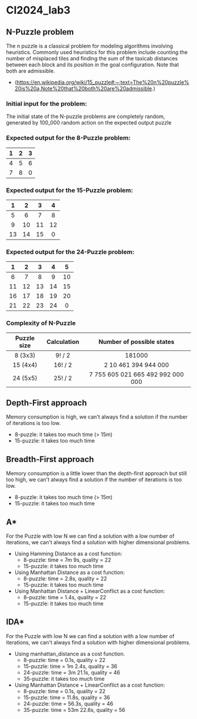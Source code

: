 # CI2024_lab3

## N-Puzzle problem
The n puzzle is a classical problem for modeling algorithms involving heuristics. Commonly used heuristics for this problem include counting the number of misplaced tiles and finding the sum of the taxicab distances between each block and its position in the goal configuration. Note that both are admissible.
- (https://en.wikipedia.org/wiki/15_puzzle#:~:text=The%20n%20puzzle%20is%20a,Note%20that%20both%20are%20admissible.)

### Initial input for the problem:
The initial state of the N-puzzle problems are completely random, generated by 100_000 random action on the expected output puzzle

### Expected output for the 8-Puzzle problem:
|1|2|3|
|:---:|:---:|:---:| 
|4|5|6|
|7|8|0|

### Expected output for the 15-Puzzle problem:
|1|2|3|4|
|:---:|:---:|:---:|:---:| 
|5|6|7|8|
|9|10|11|12|
|13|14|15|0|

### Expected output for the 24-Puzzle problem:
|1|2|3|4|5|
|:---:|:---:|:---:|:---:|:---:|  
|6|7|8|9|10|
|11|12|13|14|15|
|16|17|18|19|20|
|21|22|23|24|0|

### Complexity of N-Puzzle
|Puzzle size|Calculation|Number of possible states|
|:-----------:|:-----------:|:-------------------------:|
|8 (3x3)|9! / 2|181000|
|15 (4x4)|16! / 2|2	10 461 394 944 000|
|24 (5x5)|25! / 2|7 755 605 021 665 492 992 000 000|

## Depth-First approach
Memory consumption is high, we can't always find a solution if the number of iterations is too low.
- 8-puzzle: it takes too much time (> 15m)
- 15-puzzle: it takes too much time

## Breadth-First approach
Memory consumption is a little lower than the depth-first approach but still too high, we can't always find a solution if the number of iterations is too low.
- 8-puzzle: it takes too much time (> 15m)
- 15-puzzle: it takes too much time

## A*
For the Puzzle with low N we can find a solution with a low number of iterations, we can't always find a solution with higher dimensional problems.
- Using Hamming Distance as a cost function:
    - 8-puzzle: time = 7m 9s, quality = 22
    - 15-puzzle: it takes too much time
- Using Manhattan Distance as a cost function:
    - 8-puzzle: time = 2.8s, quality = 22
    - 15-puzzle: it takes too much time
- Using Manhattan Distance + LinearConflict as a cost function:
    - 8-puzzle: time = 1.4s, quality = 22
    - 15-puzzle: it takes too much time

## IDA*
For the Puzzle with low N we can find a solution with a low number of iterations, we can't always find a solution with higher dimensional problems.
- Using manhattan_distance as a cost function.
    - 8-puzzle: time = 0.1s, quality = 22
    - 15-puzzle: time = 1m 2.4s, quality = 36
    - 24-puzzle: time = 3m 21.1s, quality = 46
    - 35-puzzle: it takes too much time
- Using Manhattan Distance + LinearConflict as a cost function:
    - 8-puzzle: time = 0.1s, quality = 22
    - 15-puzzle: time = 11.8s, quality = 36
    - 24-puzzle: time = 56.3s, quality = 46
    - 35-puzzle: time = 53m 22.6s, quality = 56

